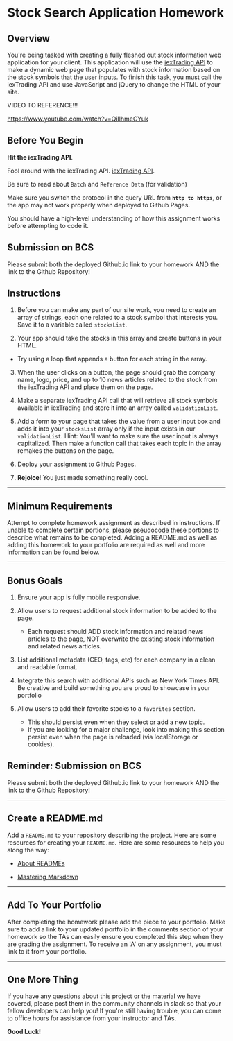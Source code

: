 # Stock Search Application Homework
 
## Overview
 
You're being tasked with creating a fully fleshed out stock information web application for your client. This application will use the [iexTrading API](https://iextrading.com/developer/docs) to make a dynamic web page that populates with stock information based on the stock symbols that the user inputs. To finish this task, you must call the iexTrading API and use JavaScript and jQuery to change the HTML of your site.
 
 
VIDEO TO REFERENCE!!!
 
https://www.youtube.com/watch?v=QiIlhmeGYuk
 
## Before You Begin
 
**Hit the iexTrading API**.
 
Fool around with the iexTrading API. [iexTrading API](https://iextrading.com/developer/docs/#stocks).
 
Be sure to read about `Batch` and `Reference Data` (for validation)
   
Make sure you switch the protocol in the query URL from **`http to https`**, or the app may not work properly when deployed to Github Pages.
 
You should have a high-level understanding of how this assignment works before attempting to code it.
 
## Submission on BCS
 
Please submit both the deployed Github.io link to your homework AND the link to the Github Repository!
 
## Instructions
 
1. Before you can make any part of our site work, you need to create an array of strings, each one related to a stock symbol that interests you. Save it to a variable called `stocksList`.
 
2. Your app should take the stocks in this array and create buttons in your HTML.
 
* Try using a loop that appends a button for each string in the array.
 
3. When the user clicks on a button, the page should grab the company name, logo, price, and up to 10 news articles related to the stock from the iexTrading API and place them on the page.
 
4. Make a separate iexTrading API call that will retrieve all stock symbols available in iexTrading and store it into an array called `validationList`. 
 
4. Add a form to your page that takes the value from a user input box and adds it into your `stocksList` array only if the input exists in our `validationList`. Hint: You'll want to make sure the user input is always capitalized. Then make a function call that takes each topic in the array remakes the buttons on the page.
 
5. Deploy your assignment to Github Pages.
 
6. **Rejoice**! You just made something really cool.
 
- - -
 
## Minimum Requirements
 
Attempt to complete homework assignment as described in instructions. If unable to complete certain portions, please pseudocode these portions to describe what remains to be completed. Adding a README.md as well as adding this homework to your portfolio are required as well and more information can be found below.
 
- - -
 
## Bonus Goals
 
1. Ensure your app is fully mobile responsive.
 
2. Allow users to request additional stock information to be added to the page.
   * Each request should ADD stock information and related news articles to the page, NOT overwrite the existing stock information and related news articles.
 
3. List additional metadata (CEO, tags, etc) for each company in a clean and readable format.
 
4. Integrate this search with additional APIs such as New York Times API. Be creative and build something you are proud to showcase in your portfolio
 
5. Allow users to add their favorite stocks to a `favorites` section.
   * This should persist even when they select or add a new topic.
   * If you are looking for a major challenge, look into making this section persist even when the page is reloaded (via localStorage or cookies).
 
## Reminder: Submission on BCS
 
Please submit both the deployed Github.io link to your homework AND the link to the Github Repository!
 
- - -
 
## Create a README.md
 
Add a `README.md` to your repository describing the project. Here are some resources for creating your `README.md`. Here are some resources to help you along the way:
 
* [About READMEs](https://help.github.com/articles/about-readmes/)
 
* [Mastering Markdown](https://guides.github.com/features/mastering-markdown/)
 
- - -
 
## Add To Your Portfolio
 
After completing the homework please add the piece to your portfolio. Make sure to add a link to your updated portfolio in the comments section of your homework so the TAs can easily ensure you completed this step when they are grading the assignment. To receive an 'A' on any assignment, you must link to it from your portfolio.
 
- - -
 
## One More Thing
 
If you have any questions about this project or the material we have covered, please post them in the community channels in slack so that your fellow developers can help you! If you're still having trouble, you can come to office hours for assistance from your instructor and TAs.
 
**Good Luck!**
 

